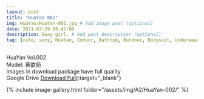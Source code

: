 ```yaml
---
layout: post
title: "HuaYan 002"
img: HuaYan/HuaYan-002.jpg # Add image post (optional)
date: 2021-07-29 08:45:00
description: Sexy girl. # Add post description (optional)
tag: [cute, sexy, HuaYan, Indoor, Bathtub, Outdoor, Bodysuit, Underwear, Cosplay, Big Tits, Tattoo]
---
```

HuaYan Vol.002  
Model: 黄歆苑  
Images in download package have full quality                    
Google Drive [Download Full](http://gestyy.com/eoAayL){:target="_blank"}

{% include image-gallery.html folder="/assets/img/A2/HuaYan-002/" %}

